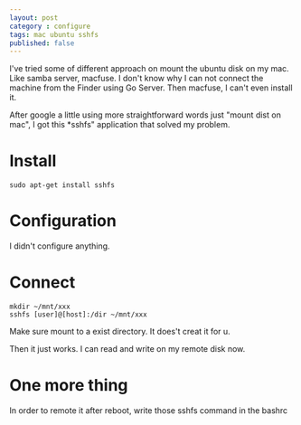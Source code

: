 ```yaml
---
layout: post
category : configure
tags: mac ubuntu sshfs
published: false
---
```

 
I've tried some of different approach on mount the ubuntu disk on my mac.
Like samba server, macfuse. I don't know why I can not connect the machine from the Finder using Go Server.
Then macfuse, I can't even install it.

After google a little using more straightforward words just "mount dist on mac", I got this *sshfs" 
application that solved my problem.

# Install

    sudo apt-get install sshfs

# Configuration
I didn't configure anything.

# Connect

    mkdir ~/mnt/xxx
    sshfs [user]@[host]:/dir ~/mnt/xxx

Make sure mount to a exist directory. It does't creat it for u.

Then it just works.
I can read and write on my remote disk now. 

# One more thing
In order to remote it after reboot, write those sshfs command in the bashrc


